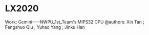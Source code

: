 # LX2020
Work: Gemini----NWPU_1st_Team's MIPS32 CPU
@authors: Xin Tan ; Fengshuo Qiu ; Yuhao Yang ; Jinku Han 

